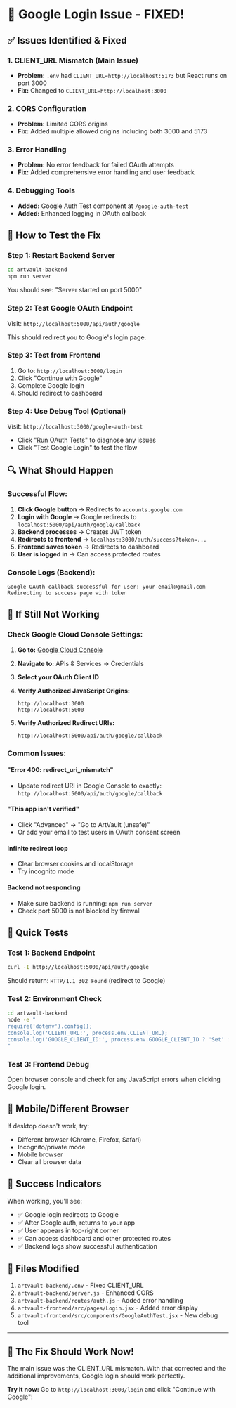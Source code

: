 # 🔧 Google Login Issue - FIXED!

## ✅ **Issues Identified & Fixed**

### 1. **CLIENT_URL Mismatch (Main Issue)**

- **Problem:** `.env` had `CLIENT_URL=http://localhost:5173` but React runs on port 3000
- **Fix:** Changed to `CLIENT_URL=http://localhost:3000`

### 2. **CORS Configuration**

- **Problem:** Limited CORS origins
- **Fix:** Added multiple allowed origins including both 3000 and 5173

### 3. **Error Handling**

- **Problem:** No error feedback for failed OAuth attempts
- **Fix:** Added comprehensive error handling and user feedback

### 4. **Debugging Tools**

- **Added:** Google Auth Test component at `/google-auth-test`
- **Added:** Enhanced logging in OAuth callback

## 🚀 **How to Test the Fix**

### Step 1: Restart Backend Server

```bash
cd artvault-backend
npm run server
```

You should see: "Server started on port 5000"

### Step 2: Test Google OAuth Endpoint

Visit: `http://localhost:5000/api/auth/google`

This should redirect you to Google's login page.

### Step 3: Test from Frontend

1. Go to: `http://localhost:3000/login`
2. Click "Continue with Google"
3. Complete Google login
4. Should redirect to dashboard

### Step 4: Use Debug Tool (Optional)

Visit: `http://localhost:3000/google-auth-test`

- Click "Run OAuth Tests" to diagnose any issues
- Click "Test Google Login" to test the flow

## 🔍 **What Should Happen**

### Successful Flow:

1. **Click Google button** → Redirects to `accounts.google.com`
2. **Login with Google** → Google redirects to `localhost:5000/api/auth/google/callback`
3. **Backend processes** → Creates JWT token
4. **Redirects to frontend** → `localhost:3000/auth/success?token=...`
5. **Frontend saves token** → Redirects to dashboard
6. **User is logged in** → Can access protected routes

### Console Logs (Backend):

```
Google OAuth callback successful for user: your-email@gmail.com
Redirecting to success page with token
```

## 🚨 **If Still Not Working**

### Check Google Cloud Console Settings:

1. **Go to:** [Google Cloud Console](https://console.cloud.google.com/)
2. **Navigate to:** APIs & Services → Credentials
3. **Select your OAuth Client ID**

4. **Verify Authorized JavaScript Origins:**

   ```
   http://localhost:3000
   http://localhost:5000
   ```

5. **Verify Authorized Redirect URIs:**
   ```
   http://localhost:5000/api/auth/google/callback
   ```

### Common Issues:

#### "Error 400: redirect_uri_mismatch"

- Update redirect URI in Google Console to exactly: `http://localhost:5000/api/auth/google/callback`

#### "This app isn't verified"

- Click "Advanced" → "Go to ArtVault (unsafe)"
- Or add your email to test users in OAuth consent screen

#### Infinite redirect loop

- Clear browser cookies and localStorage
- Try incognito mode

#### Backend not responding

- Make sure backend is running: `npm run server`
- Check port 5000 is not blocked by firewall

## 🧪 **Quick Tests**

### Test 1: Backend Endpoint

```bash
curl -I http://localhost:5000/api/auth/google
```

Should return: `HTTP/1.1 302 Found` (redirect to Google)

### Test 2: Environment Check

```bash
cd artvault-backend
node -e "
require('dotenv').config();
console.log('CLIENT_URL:', process.env.CLIENT_URL);
console.log('GOOGLE_CLIENT_ID:', process.env.GOOGLE_CLIENT_ID ? 'Set' : 'Missing');
"
```

### Test 3: Frontend Debug

Open browser console and check for any JavaScript errors when clicking Google login.

## 📱 **Mobile/Different Browser**

If desktop doesn't work, try:

- Different browser (Chrome, Firefox, Safari)
- Incognito/private mode
- Mobile browser
- Clear all browser data

## 🎯 **Success Indicators**

When working, you'll see:

- ✅ Google login redirects to Google
- ✅ After Google auth, returns to your app
- ✅ User appears in top-right corner
- ✅ Can access dashboard and other protected routes
- ✅ Backend logs show successful authentication

## 🔧 **Files Modified**

1. `artvault-backend/.env` - Fixed CLIENT_URL
2. `artvault-backend/server.js` - Enhanced CORS
3. `artvault-backend/routes/auth.js` - Added error handling
4. `artvault-frontend/src/pages/Login.jsx` - Added error display
5. `artvault-frontend/src/components/GoogleAuthTest.jsx` - New debug tool

---

## 🎉 **The Fix Should Work Now!**

The main issue was the CLIENT_URL mismatch. With that corrected and the additional improvements, Google login should work perfectly.

**Try it now:** Go to `http://localhost:3000/login` and click "Continue with Google"!
